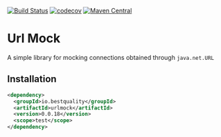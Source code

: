 [![Build Status](https://img.shields.io/travis/ruffkat/urlmock/master?color=green)](https://travis-ci.com/ruffkat/urlmock)
[![codecov](https://codecov.io/gh/ruffkat/urlmock/branch/master/graph/badge.svg)](https://codecov.io/gh/ruffkat/urlmock)
[![Maven Central](https://img.shields.io/maven-central/v/io.bestquality/urlmock.svg?color=green&label=maven%20central)](https://search.maven.org/search?q=g:io.bestquality%20AND%20a:urlmock)
# Url Mock

A simple library for mocking connections obtained through `java.net.URL`

## Installation
```xml
<dependency>
  <groupId>io.bestquality</groupId>
  <artifactId>urlmock</artifactId>
  <version>0.0.18</version>
  <scope>test</scope>
</dependency>
```